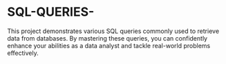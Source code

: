 # SQL-QUERIES-
This project demonstrates various SQL queries commonly used to retrieve data from databases. By mastering these queries, you can confidently enhance your abilities as a data analyst and tackle real-world problems effectively.
